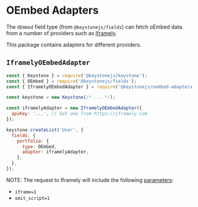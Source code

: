 <!--[meta]
section: api
subSection: field-adapters
title: OEmbed Adapters
[meta]-->

# OEmbed Adapters

The `OEmbed` field type (from `@keystonejs/fields`) can fetch oEmbed data
from a number of providers such as [Iframely](https://iframely.com).

This package contains adapters for different providers.

## `IframelyOEmbedAdapter`

```javascript
const { Keystone } = require('@keystonejs/keystone');
const { OEmbed } = require('@keystonejs/fields');
const { IframelyOEmbedAdapter } = require('@keystonejs/oembed-adapters');

const keystone = new Keystone(/* ... */);

const iframelyAdapter = new IframelyOEmbedAdapter({
  apiKey: '...', // Get one from https://iframely.com
});

keystone.createList('User', {
  fields: {
    portfolio: {
      type: OEmbed,
      adapter: iframelyAdapter,
    },
  },
});
```

NOTE: The request to Iframely will include the following [parameters](https://iframely.com/docs/parameters):

- `iframe=1`
- `omit_script=1`
